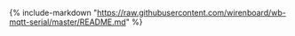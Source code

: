  {%
   include-markdown "https://raw.githubusercontent.com/wirenboard/wb-mqtt-serial/master/README.md"
%}
